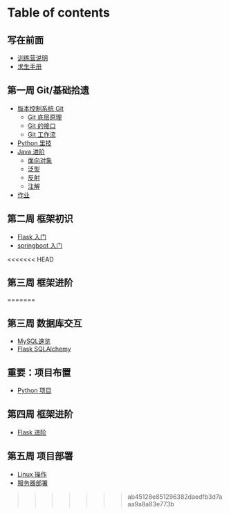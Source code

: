 # Table of contents

## 写在前面 <a href="#before" id="before"></a>

* [训练营说明](README.md)
* [求生手册](xie-zai-qian-mian/qiu-sheng-shou-ce.md)

## 第一周 Git/基础拾遗 <a href="#week1" id="week1"></a>

* [版本控制系统 Git](di-yi-zhou-git-ji-chu-shi-yi/ban-ben-kong-zhi-xi-tong-git/README.md)
  * [Git 底层原理](di-yi-zhou-git-ji-chu-shi-yi/ban-ben-kong-zhi-xi-tong-git/git-di-ceng-yuan-li.md)
  * [Git 的接口](di-yi-zhou-git-ji-chu-shi-yi/ban-ben-kong-zhi-xi-tong-git/git-de-jie-kou.md)
  * [Git 工作流](di-yi-zhou-git-ji-chu-shi-yi/ban-ben-kong-zhi-xi-tong-git/git-gong-zuo-liu.md)
* [Python 里技](di-yi-zhou-git-ji-chu-shi-yi/python-li-ji.md)
* [Java 进阶](di-yi-zhou-git-ji-chu-shi-yi/java-jin-jie/README.md)
  * [面向对象](di-yi-zhou-git-ji-chu-shi-yi/java-jin-jie/mian-xiang-dui-xiang.md)
  * [泛型](di-yi-zhou-git-ji-chu-shi-yi/java-jin-jie/fan-xing.md)
  * [反射](di-yi-zhou-git-ji-chu-shi-yi/java-jin-jie/fan-she.md)
  * [注解](di-yi-zhou-git-ji-chu-shi-yi/java-jin-jie/zhu-jie.md)
* [作业](di-yi-zhou-git-ji-chu-shi-yi/zuo-ye.md)

## 第二周 框架初识 <a href="#week2" id="week2"></a>

* [Flask 入门](week2/flask-intro.md)
* [springboot 入门](week2/springboot-intro.md)

<<<<<<< HEAD
## 第三周 框架进阶 <a href="#week3" id="week3"></a>
=======
## 第三周 数据库交互 <a href="#week3" id="week3"></a>

* [MySQL速览](week3/mysql-intro.md)
* [Flask SQLAlchemy](week3/flask-sqlalchemy.md)

## 重要：项目布置 <a href="#project" id="project"></a>

* [Python 项目](project/python.md)

## 第四周 框架进阶 <a href="#week4" id="week4"></a>

* [Flask 进阶](week4/advanced-flask.md)

## 第五周 项目部署 <a href="#week5" id="week5"></a>

* [Linux 操作](week5/linux.md)
* [服务器部署](week5/deploy.md)
>>>>>>> ab45128e851296382daedfb3d7aaa9a8a83e773b
